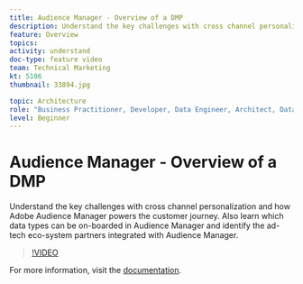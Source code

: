 ```yaml
---
title: Audience Manager - Overview of a DMP
description: Understand the key challenges with cross channel personalization and how Adobe Audience Manager powers the customer journey. Also learn which data types can be on-boarded in Audience Manager and identify the ad-tech eco-system partners integrated with Audience Manager.
feature: Overview
topics: 
activity: understand
doc-type: feature video
team: Technical Marketing
kt: 5106
thumbnail: 33894.jpg

topic: Architecture
role: "Business Practitioner, Developer, Data Engineer, Architect, Data Architect, Administrator, Leader"
level: Beginner
---
```


# Audience Manager - Overview of a DMP

Understand the key challenges with cross channel personalization and how Adobe Audience Manager powers the customer journey. Also learn which data types can be on-boarded in Audience Manager and identify the ad-tech eco-system partners integrated with Audience Manager.

>[!VIDEO](https://video.tv.adobe.com/v/33894/?quality=12)

For more information, visit the [documentation](https://docs.adobe.com/content/help/en/audience-manager/user-guide/overview/aam-overview.html).
